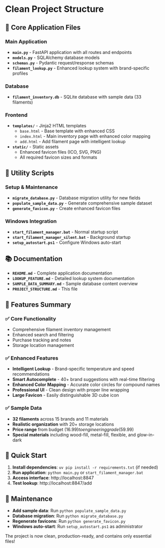 # Clean Project Structure

## 📁 Core Application Files

### **Main Application**
- **`main.py`** - FastAPI application with all routes and endpoints
- **`models.py`** - SQLAlchemy database models
- **`schemas.py`** - Pydantic request/response schemas
- **`filament_lookup.py`** - Enhanced lookup system with brand-specific profiles

### **Database**
- **`filament_inventory.db`** - SQLite database with sample data (33 filaments)

### **Frontend**
- **`templates/`** - Jinja2 HTML templates
  - `base.html` - Base template with enhanced CSS
  - `index.html` - Main inventory page with enhanced color mapping
  - `add.html` - Add filament page with intelligent lookup
- **`static/`** - Static assets
  - Enhanced favicon files (ICO, SVG, PNG)
  - All required favicon sizes and formats

## 🔧 Utility Scripts

### **Setup & Maintenance**
- **`migrate_database.py`** - Database migration utility for new fields
- **`populate_sample_data.py`** - Generate comprehensive sample dataset
- **`generate_favicon.py`** - Create enhanced favicon files

### **Windows Integration**
- **`start_filament_manager.bat`** - Normal startup script
- **`start_filament_manager_silent.bat`** - Background startup
- **`setup_autostart.ps1`** - Configure Windows auto-start

## 📚 Documentation

- **`README.md`** - Complete application documentation
- **`LOOKUP_FEATURE.md`** - Detailed lookup system documentation  
- **`SAMPLE_DATA_SUMMARY.md`** - Sample database content overview
- **`PROJECT_STRUCTURE.md`** - This file

## 🎯 Features Summary

### **✅ Core Functionality**
- Comprehensive filament inventory management
- Enhanced search and filtering
- Purchase tracking and notes
- Storage location management

### **✅ Enhanced Features**
- **Intelligent Lookup** - Brand-specific temperature and speed recommendations
- **Smart Autocomplete** - 40+ brand suggestions with real-time filtering
- **Enhanced Color Mapping** - Accurate color circles for compound names
- **Professional UI** - Clean design with proper line wrapping
- **Large Favicon** - Easily distinguishable 3D cube icon

### **✅ Sample Data**
- **32 filaments** across 15 brands and 11 materials
- **Realistic organization** with 20+ storage locations
- **Price range** from budget ($16.99) to engineering grade ($59.99)
- **Special materials** including wood-fill, metal-fill, flexible, and glow-in-dark

## 🚀 Quick Start

1. **Install dependencies**: `uv pip install -r requirements.txt` (if needed)
2. **Run application**: `python main.py` or `start_filament_manager.bat`
3. **Access interface**: http://localhost:8847
4. **Test lookup**: http://localhost:8847/add

## 🔄 Maintenance

- **Add sample data**: Run `python populate_sample_data.py`
- **Database migration**: Run `python migrate_database.py`
- **Regenerate favicons**: Run `python generate_favicon.py`
- **Windows auto-start**: Run `setup_autostart.ps1` as administrator

The project is now clean, production-ready, and contains only essential files!